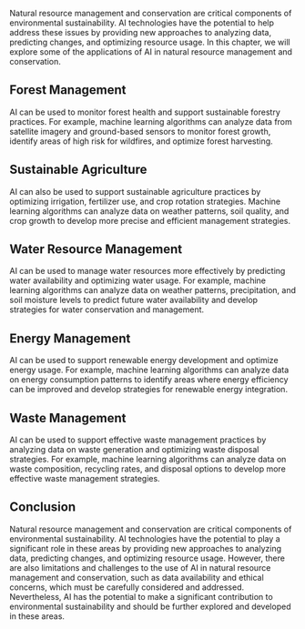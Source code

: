 

Natural resource management and conservation are critical components of environmental sustainability. AI technologies have the potential to help address these issues by providing new approaches to analyzing data, predicting changes, and optimizing resource usage. In this chapter, we will explore some of the applications of AI in natural resource management and conservation.

Forest Management
-----------------

AI can be used to monitor forest health and support sustainable forestry practices. For example, machine learning algorithms can analyze data from satellite imagery and ground-based sensors to monitor forest growth, identify areas of high risk for wildfires, and optimize forest harvesting.

Sustainable Agriculture
-----------------------

AI can also be used to support sustainable agriculture practices by optimizing irrigation, fertilizer use, and crop rotation strategies. Machine learning algorithms can analyze data on weather patterns, soil quality, and crop growth to develop more precise and efficient management strategies.

Water Resource Management
-------------------------

AI can be used to manage water resources more effectively by predicting water availability and optimizing water usage. For example, machine learning algorithms can analyze data on weather patterns, precipitation, and soil moisture levels to predict future water availability and develop strategies for water conservation and management.

Energy Management
-----------------

AI can be used to support renewable energy development and optimize energy usage. For example, machine learning algorithms can analyze data on energy consumption patterns to identify areas where energy efficiency can be improved and develop strategies for renewable energy integration.

Waste Management
----------------

AI can be used to support effective waste management practices by analyzing data on waste generation and optimizing waste disposal strategies. For example, machine learning algorithms can analyze data on waste composition, recycling rates, and disposal options to develop more effective waste management strategies.

Conclusion
----------

Natural resource management and conservation are critical components of environmental sustainability. AI technologies have the potential to play a significant role in these areas by providing new approaches to analyzing data, predicting changes, and optimizing resource usage. However, there are also limitations and challenges to the use of AI in natural resource management and conservation, such as data availability and ethical concerns, which must be carefully considered and addressed. Nevertheless, AI has the potential to make a significant contribution to environmental sustainability and should be further explored and developed in these areas.
